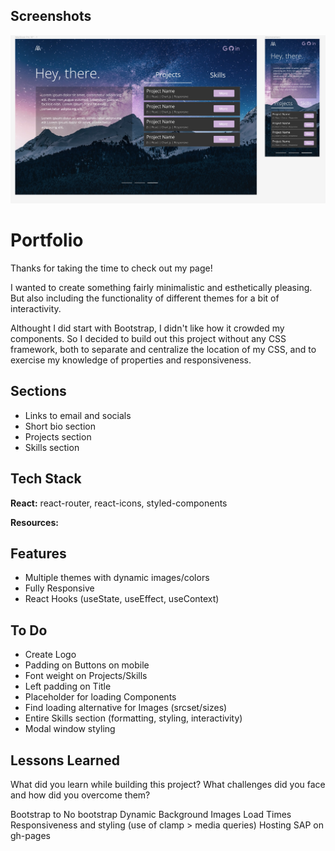 ## Screenshots

![Site Screenshot](https://raw.githubusercontent.com/da3491/react-portfolio/main/src/images/PortfolioDesign.jpg)

# Portfolio

Thanks for taking the time to check out my page!

I wanted to create something fairly minimalistic and esthetically pleasing. But also including the functionality of different themes for a bit of interactivity.

Althought I did start with Bootstrap, I didn't like how it crowded my components. So I decided to build out this project without any CSS framework, both to separate and centralize the location of my CSS, and to exercise my knowledge of properties and responsiveness.

## Sections

- Links to email and socials
- Short bio section
- Projects section
- Skills section

## Tech Stack

**React:**
react-router, react-icons, styled-components

**Resources:**

## Features

- Multiple themes with dynamic images/colors
- Fully Responsive
- React Hooks (useState, useEffect, useContext)

## To Do

- Create Logo
- Padding on Buttons on mobile
- Font weight on Projects/Skills
- Left padding on Title
- Placeholder for loading Components
- Find loading alternative for Images (srcset/sizes)
- Entire Skills section (formatting, styling, interactivity)
- Modal window styling

## Lessons Learned

What did you learn while building this project? What challenges did you face and how did you overcome them?

Bootstrap to No bootstrap
Dynamic Background Images
Load Times
Responsiveness and styling (use of clamp > media queries)
Hosting SAP on gh-pages
